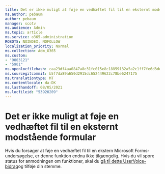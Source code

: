 ```yaml
---
title: Det er ikke muligt at føje en vedhæftet fil til en eksternt modstående formular
ms.author: pebaum
author: pebaum
manager: scotv
ms.audience: Admin
ms.topic: article
ms.service: o365-administration
ROBOTS: NOINDEX, NOFOLLOW
localization_priority: Normal
ms.collection: Adm_O365
ms.custom:
- "9003121"
- "5901"
ms.openlocfilehash: caa23df4aa0847a8c31fc015e8c18859132a5a2c1ff7fe6d3dd98357671c3435
ms.sourcegitcommit: b5f7da89a650d2915dc652449623c78be6247175
ms.translationtype: MT
ms.contentlocale: da-DK
ms.lasthandoff: 08/05/2021
ms.locfileid: "53920209"
---
```

# <a name="unable-to-add-an-attachment-to-an-externally-facing-form"></a>Det er ikke muligt at føje en vedhæftet fil til en eksternt modstående formular

Hvis du forsøger at føje en vedhæftet fil til en ekstern Microsoft Forms-undersøgelse, er denne funktion endnu ikke tilgængelig. Hvis du vil spore status for anmodningen om funktioner, skal du [gå til dette UserVoice-bidrag](https://go.microsoft.com/fwlink/?linkid=2133069)og tilføje din stemme.
